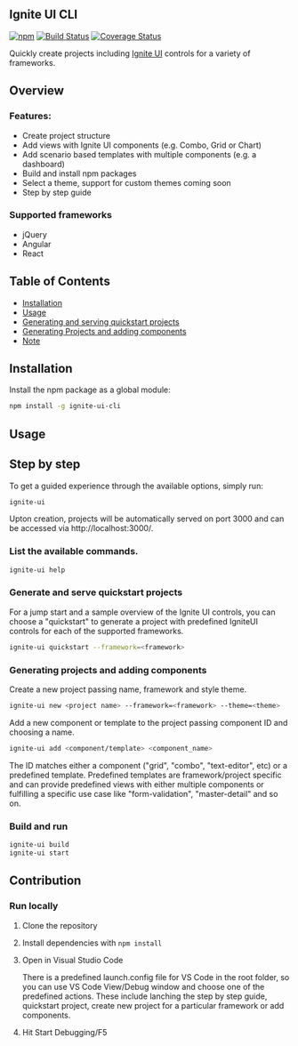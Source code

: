 ## Ignite UI CLI

<!-- Badges section here. -->
[![npm](https://img.shields.io/npm/v/ignite-ui-cli.svg?maxAge=2592000)](https://www.npmjs.com/package/ignite-ui-cli)
[![Build Status](https://travis-ci.org/IgniteUI/ignite-ui-cli.svg?branch=master)](https://travis-ci.org/IgniteUI/ignite-ui-cli)
[![Coverage Status](https://coveralls.io/repos/github/IgniteUI/ignite-ui-cli/badge.svg)](https://coveralls.io/github/IgniteUI/ignite-ui-cli)



Quickly create projects including [Ignite UI](https://www.igniteui.com) controls for a variety of frameworks.

## Overview
### Features:
- Create project structure
- Add views with Ignite UI components (e.g. Combo, Grid or Chart)
- Add scenario based templates with multiple components (e.g. a dashboard)
- Build and install npm packages
- Select a theme, support for custom themes coming soon
- Step by step guide

### Supported frameworks
 * jQuery
 * Angular
 * React

## Table of Contents

* [Installation](#installation)
* [Usage](#usage)
* [Generating and serving quickstart projects](#generating-and-serving-quickstart-projects)
* [Generating Projects and adding components](#generating-projects-and-adding-components)
* [Note](#note)

## Installation

Install the npm package as a global module:

```bash
npm install -g ignite-ui-cli
```

## Usage
## Step by step
To get a guided experience through the available options, simply run:

```bash
ignite-ui
```

Upton creation, projects will be automatically served on port 3000 and can be accessed via http://localhost:3000/.

### List the available commands.

```bash
ignite-ui help
```
### Generate and serve quickstart projects
For a jump start and a sample overview of the Ignite UI controls, you can choose a "quickstart" to generate a project with predefined IgniteUI controls for each of the supported frameworks.

```bash
ignite-ui quickstart --framework=<framework>
```
### Generating projects and adding components

Create a new project passing name, framework and style theme.
```bash
ignite-ui new <project name> --framework=<framework> --theme=<theme>
```

Add a new component or template to the project passing component ID and choosing a name.

```bash
ignite-ui add <component/template> <component_name>
```

The ID matches either a component ("grid", "combo", "text-editor", etc) or a predefined template. Predefined templates are framework/project specific and can provide predefined views with either multiple components or fulfilling a specific use case like "form-validation", "master-detail" and so on.

### Build and run
```bash
ignite-ui build
ignite-ui start
```
## Contribution

### Run locally
1. Clone the repository
2. Install dependencies with `npm install`
3. Open in Visual Studio Code
    
    There is a predefined launch.config file for VS Code in the root folder, so you can use VS Code View/Debug window and choose one of the predefined actions. These include lanching the step by step guide, quickstart project, create new project for a particular framework or add components.

4. Hit Start Debugging/F5


